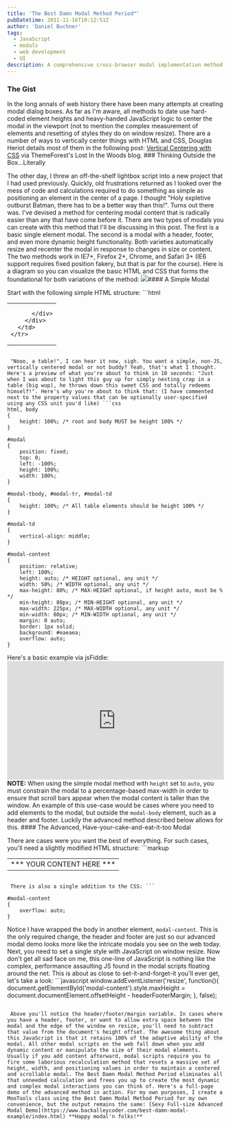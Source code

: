 ```yaml
---
title: 'The Best Damn Modal Method Period™'
pubDatetime: 2011-11-16T10:12:51Z
author: 'Daniel Buchner'
tags:
  - JavaScript
  - modals
  - web development
  - UI
description: A comprehensive cross-browser modal implementation method that handles all the edge cases and browser quirks for creating robust modal dialogs.
---
```


### The Gist

 In the long annals of web history there have been many attempts at creating modal dialog boxes. As far as I'm aware, all methods to date use hard-coded element heights and heavy-handed JavaScript logic to center the modal in the viewport (not to mention the complex measurement of elements and resetting of styles they do on window resize). There are a number of ways to vertically center things with HTML and CSS, Douglas Heriot details most of them in the following post: [Vertical Centering with CSS](http://blog.themeforest.net/tutorials/vertical-centering-with-css/) via ThemeForest's Lost In the Woods blog. ### Thinking Outside the Box...Literally

 The other day, I threw an off-the-shelf lightbox script into a new project that I had used previously. Quickly, old frustrations returned as I looked over the mess of code and calculations required to do something as simple as positioning an element in the center of a page. I thought "Holy expletive outburst Batman, there has to be a better way than this!". Turns out there was. I've devised a method for centering modal content that is radically easier than any that have come before it. There are two types of modals you can create with this method that I'll be discussing in this post. The first is a basic single element modal. The second is a modal with a header, footer, and even more dynamic height functionality. Both varieties automatically resize and recenter the modal in response to changes in size or content. The two methods work in IE7+, Firefox 2+, Chrome, and Safari 3+ (IE6 support requires fixed position fakery, but that is par for the course). Here is a diagram so you can visualize the basic HTML and CSS that forms the foundational for both variations of the method: ![](https://www.backalleycoder.com/wp-content/uploads/2011/11/best-damn-modal.png)#### A Simple Modal

 Start with the following simple HTML structure: ```html
<table id="modal">
  <tbody id="modal-tbody">
    <tr id="modal-tr">
      <td id="modal-td">
        <div id="modal-box">
          <div id="modal-body"> 
              
          </div>
        </div>
      </td>
    </tr>
  </tbody>
</table>

```

 "Nooo, a table!", I can hear it now, sigh. You want a simple, non-JS, vertically centered modal or not buddy? Yeah, that's what I thought. Here's a preview of what you're about to think in 10 seconds: "Just when I was about to light this guy up for simply nesting crap in a table (big wup), he throws down this sweet CSS and totally redeems himself!". Here's why you're about to think that: (I have commented next to the property values that can be optionally user-specified using any CSS unit you'd like) ```css
html, body
{
    height: 100%; /* root and body MUST be height 100% */
}

#modal
{
    position: fixed;
    top: 0;
    left: -100%;
    height: 100%;
    width: 100%;
}

#modal-tbody, #modal-tr, #modal-td
{
    height: 100%; /* All table elements should be height 100% */
}

#modal-td
{
    vertical-align: middle;
}

#modal-content
{
    position: relative;
    left: 100%;
    height: auto; /* HEIGHT optional, any unit */
    width: 50%; /* WIDTH optional, any unit */    
    max-height: 80%; /* MAX-HEIGHT optional, if height auto, must be % */
    min-height: 80px; /* MIN-HEIGHT optional, any unit */
    max-width: 225px; /* MAX-WIDTH optional, any unit */
    min-width: 80px; /* MIN-WIDTH optional, any unit */
    margin: 0 auto;
    border: 1px solid;
    background: #eaeaea;
    overflow: auto;
}

```

 Here's a basic example via jsFiddle: <iframe allowfullscreen="allowfullscreen" frameborder="0" src="http://jsfiddle.net/q3Rks/29/embedded/?clickable=true" style="height: 275px; width: 100%; display: block;"></iframe> **NOTE:** When using the simple modal method with `height` set to `auto`, you must constrain the modal to a percentage-based max-width in order to ensure that scroll bars appear when the modal content is taller than the window. An example of this use-case would be cases where you need to add elements to the modal, but outside the `modal-body` element, such as a header and footer. Luckily the advanced method described below allows for this. #### The Advanced, Have-your-cake-and-eat-it-too Modal

 There are cases were you want the best of everything. For such cases, you'll need a slightly modified HTML structure: ```markup
<table id="modal">
  <tbody id="modal-tbody">
    <tr id="modal-tr">
      <td id="modal-td">
        <div id="modal-box">
          <div id="modal-header"></div>
            <div id="modal-content">
              <div id="modal-body">
                  *** YOUR CONTENT HERE ***
              </div>
            </div>
          <div id="modal-footer"></div>
        </div>
      </td>
    </tr>
  </tbody>
</table>

```

 There is also a single addition to the CSS: ```

#modal-content
{
	overflow: auto;
}
```

 Notice I have wrapped the body in another element, `modal-content`. This is the only required change, the header and footer are just so our advanced modal demo looks more like the intricate modals you see on the web today. Next, you need to set a single style with JavaScript on window resize. Now don't get all sad face on me, this one-line of JavaScript is nothing like the complex, performance assaulting JS found in the modal scripts floating around the net. This is about as close to set-it-and-forget-it you'll ever get, let's take a look: ```javascript
window.addEventListener('resize', function(){
    document.getElementById('modal-content').style.maxHeight = document.documentElement.offsetHeight - headerFooterMargin;
}, false);

```

 Above you'll notice the header/footer/margin variable. In cases where you have a header, footer, or want to allow extra space between the modal and the edge of the window on resize, you'll need to subtract that value from the document's height offset. The awesome thing about this JavaScript is that it retains 100% of the adaptive ability of the modal. All other modal scripts on the web fall down when you add dynamic content or manipulate the size of their modal elements. Usually if you add content afterward, modal scripts require you to fire some laborious recalculation method that resets a massive set of height, width, and positioning values in order to maintain a centered and scrollable modal. The Best Damn Modal Method Period eliminates all that unneeded calculation and frees you up to create the most dynamic and complex modal interactions you can think of. Here's a full-page demo of the advanced method in action. For my own purposes, I create a MooTools class using the Best Damn Modal Method Period for my own convenience, but the output remains the same: [Sexy Full-size Advanced Modal Demo](https://www.backalleycoder.com/best-damn-modal-example/index.html) **Happy modal'n folks!**